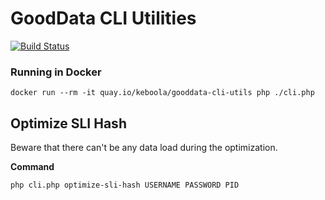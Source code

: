 # GoodData CLI Utilities

[![Build Status](https://travis-ci.org/keboola/gooddata-cli-utils.svg?branch=master)](https://travis-ci.org/keboola/gooddata-cli-utils)

### Running in Docker

`docker run --rm -it quay.io/keboola/gooddata-cli-utils php ./cli.php`

## Optimize SLI Hash

Beware that there can't be any data load during the optimization.

**Command**

```
php cli.php optimize-sli-hash USERNAME PASSWORD PID 
```
